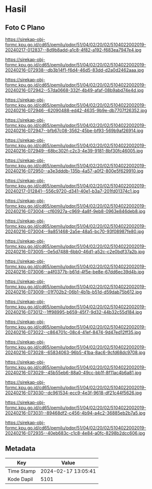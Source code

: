 # Hasil

## Foto C Plano

https://sirekap-obj-formc.kpu.go.id/cd65/pemilu/pdpr/51/04/02/20/02/5104022002019-20240217-012837--8d9b8add-a1c8-4f82-a192-f683ea7947e4.jpg

https://sirekap-obj-formc.kpu.go.id/cd65/pemilu/pdpr/51/04/02/20/02/5104022002019-20240216-072938--db3b14f1-f6d4-46d5-83dd-d2a0d2462aaa.jpg

https://sirekap-obj-formc.kpu.go.id/cd65/pemilu/pdpr/51/04/02/20/02/5104022002019-20240216-072942--57da0668-332f-4b49-afaf-08b9abd74e4d.jpg

https://sirekap-obj-formc.kpu.go.id/cd65/pemilu/pdpr/51/04/02/20/02/5104022002019-20240216-072946--62090488-ed42-4635-9b9e-db7707f26352.jpg

https://sirekap-obj-formc.kpu.go.id/cd65/pemilu/pdpr/51/04/02/20/02/5104022002019-20240216-072947--bfb67c08-3562-45be-bf93-569b9af26914.jpg

https://sirekap-obj-formc.kpu.go.id/cd65/pemilu/pdpr/51/04/02/20/02/5104022002019-20240216-072949--68bc302f-c2c3-4e39-9181-8bf30fc46005.jpg

https://sirekap-obj-formc.kpu.go.id/cd65/pemilu/pdpr/51/04/02/20/02/5104022002019-20240216-072950--a3e3dddb-135b-4a57-a0f2-800e5f629910.jpg

https://sirekap-obj-formc.kpu.go.id/cd65/pemilu/pdpr/51/04/02/20/02/5104022002019-20240217-012841--556c9720-d341-40e1-b3a7-201fd01374c1.jpg

https://sirekap-obj-formc.kpu.go.id/cd65/pemilu/pdpr/51/04/02/20/02/5104022002019-20240216-073004--cf60927a-c969-4a8f-9eb8-0963e846deb8.jpg

https://sirekap-obj-formc.kpu.go.id/cd65/pemilu/pdpr/51/04/02/20/02/5104022002019-20240216-073004--9a851468-2a5e-48a5-bc70-93f08987fe80.jpg

https://sirekap-obj-formc.kpu.go.id/cd65/pemilu/pdpr/51/04/02/20/02/5104022002019-20240216-073005--0e5d7488-6bb0-46d1-a52c-c2e0bdf37a2b.jpg

https://sirekap-obj-formc.kpu.go.id/cd65/pemilu/pdpr/51/04/02/20/02/5104022002019-20240216-073006--a4f0377b-b61d-4f5e-be8e-67dd6ec39d4b.jpg

https://sirekap-obj-formc.kpu.go.id/cd65/pemilu/pdpr/51/04/02/20/02/5104022002019-20240216-073009--01f702b2-06b1-4b1b-b51d-d59dab75b612.jpg

https://sirekap-obj-formc.kpu.go.id/cd65/pemilu/pdpr/51/04/02/20/02/5104022002019-20240216-073012--1ff98995-b659-45f7-9d32-44b32c55d184.jpg

https://sirekap-obj-formc.kpu.go.id/cd65/pemilu/pdpr/51/04/02/20/02/5104022002019-20240216-073022--c864701c-08c4-41ef-8474-9d47ed12ff35.jpg

https://sirekap-obj-formc.kpu.go.id/cd65/pemilu/pdpr/51/04/02/20/02/5104022002019-20240216-073028--65834063-96b5-41ba-8ac6-9cfd68dc9708.jpg

https://sirekap-obj-formc.kpu.go.id/cd65/pemilu/pdpr/51/04/02/20/02/5104022002019-20240216-073029--45b55eb6-88a0-49cc-bb1f-8f11ac4b6a81.jpg

https://sirekap-obj-formc.kpu.go.id/cd65/pemilu/pdpr/51/04/02/20/02/5104022002019-20240216-073030--dc961534-ecc9-4e3f-9618-df21c44f5626.jpg

https://sirekap-obj-formc.kpu.go.id/cd65/pemilu/pdpr/51/04/02/20/02/5104022002019-20240216-073031--89468df2-c456-4b94-a4c2-36885eb2b7a5.jpg

https://sirekap-obj-formc.kpu.go.id/cd65/pemilu/pdpr/51/04/02/20/02/5104022002019-20240216-072935--40eb683c-c1c8-4e84-a0fc-8298b2dcc606.jpg


## Metadata

| Key        | Value               |
| ---------- | ------------------- |
| Time Stamp | 2024-02-17 13:05:41 |
| Kode Dapil | 5101                |



